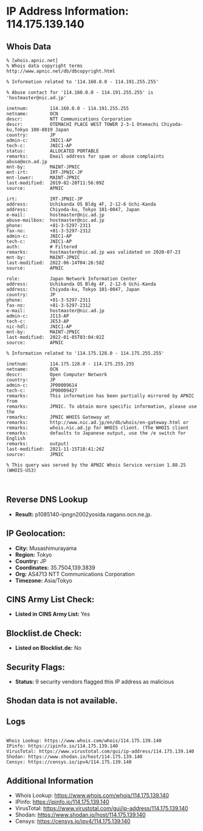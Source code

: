 # IP Address Information: 114.175.139.140

## Whois Data
```
% [whois.apnic.net]
% Whois data copyright terms    http://www.apnic.net/db/dbcopyright.html

% Information related to '114.160.0.0 - 114.191.255.255'

% Abuse contact for '114.160.0.0 - 114.191.255.255' is 'hostmaster@nic.ad.jp'

inetnum:        114.160.0.0 - 114.191.255.255
netname:        OCN
descr:          NTT Communications Corporation
descr:          OTEMACHI PLACE WEST TOWER 2-3-1 Otemachi Chiyoda-ku,Tokyo 100-8019 Japan
country:        JP
admin-c:        JNIC1-AP
tech-c:         JNIC1-AP
status:         ALLOCATED PORTABLE
remarks:        Email address for spam or abuse complaints abuse@ocn.ad.jp
mnt-by:         MAINT-JPNIC
mnt-irt:        IRT-JPNIC-JP
mnt-lower:      MAINT-JPNIC
last-modified:  2019-02-20T11:56:09Z
source:         APNIC

irt:            IRT-JPNIC-JP
address:        Uchikanda OS Bldg 4F, 2-12-6 Uchi-Kanda
address:        Chiyoda-ku, Tokyo 101-0047, Japan
e-mail:         hostmaster@nic.ad.jp
abuse-mailbox:  hostmaster@nic.ad.jp
phone:          +81-3-5297-2311
fax-no:         +81-3-5297-2312
admin-c:        JNIC1-AP
tech-c:         JNIC1-AP
auth:           # Filtered
remarks:        hostmaster@nic.ad.jp was validated on 2020-07-23
mnt-by:         MAINT-JPNIC
last-modified:  2022-06-14T04:26:58Z
source:         APNIC

role:           Japan Network Information Center
address:        Uchikanda OS Bldg 4F, 2-12-6 Uchi-Kanda
address:        Chiyoda-ku, Tokyo 101-0047, Japan
country:        JP
phone:          +81-3-5297-2311
fax-no:         +81-3-5297-2312
e-mail:         hostmaster@nic.ad.jp
admin-c:        JI13-AP
tech-c:         JE53-AP
nic-hdl:        JNIC1-AP
mnt-by:         MAINT-JPNIC
last-modified:  2022-01-05T03:04:02Z
source:         APNIC

% Information related to '114.175.128.0 - 114.175.255.255'

inetnum:        114.175.128.0 - 114.175.255.255
netname:        OCN
descr:          Open Computer Network
country:        JP
admin-c:        JP00009614
tech-c:         JP00009427
remarks:        This information has been partially mirrored by APNIC from
remarks:        JPNIC. To obtain more specific information, please use the
remarks:        JPNIC WHOIS Gateway at
remarks:        http://www.nic.ad.jp/en/db/whois/en-gateway.html or
remarks:        whois.nic.ad.jp for WHOIS client. (The WHOIS client
remarks:        defaults to Japanese output, use the /e switch for English
remarks:        output)
last-modified:  2021-11-15T18:41:26Z
source:         JPNIC

% This query was served by the APNIC Whois Service version 1.88.25 (WHOIS-US3)



```
## Reverse DNS Lookup
- **Result:** p1085140-ipngn2002yosida.nagano.ocn.ne.jp.

## IP Geolocation:
- **City:** Musashimurayama
- **Region:** Tokyo
- **Country:** JP
- **Coordinates:** 35.7504,139.3839
- **Org:** AS4713 NTT Communications Corporation
- **Timezone:** Asia/Tokyo

## CINS Army List Check:
- **Listed in CINS Army List:** 
Yes

## Blocklist.de Check:
- **Listed on Blocklist.de:** 
No

## Security Flags:
- **Status:** 9 security vendors flagged this IP address as malicious

## Shodan data is not available.

## Logs
```

Whois Lookup: https://www.whois.com/whois/114.175.139.140
IPinfo: https://ipinfo.io/114.175.139.140
VirusTotal: https://www.virustotal.com/gui/ip-address/114.175.139.140
Shodan: https://www.shodan.io/host/114.175.139.140
Censys: https://censys.io/ipv4/114.175.139.140

```
## Additional Information
- Whois Lookup: https://www.whois.com/whois/114.175.139.140
- IPinfo: https://ipinfo.io/114.175.139.140
- VirusTotal: https://www.virustotal.com/gui/ip-address/114.175.139.140
- Shodan: https://www.shodan.io/host/114.175.139.140
- Censys: https://censys.io/ipv4/114.175.139.140

